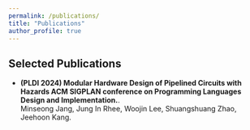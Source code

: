 ```yaml
---
permalink: /publications/
title: "Publications"
author_profile: true
---
```


## Selected Publications

<!-- Add your papers here in Markdown or plain text.
   For example: -->

- **(PLDI 2024) Modular Hardware Design of Pipelined Circuits with Hazards ACM SIGPLAN conference on Programming Languages Design and Implementation.**.
  <br>Minseong Jang, Jung In Rhee, Woojin Lee, Shuangshuang Zhao, Jeehoon Kang.


<!-- Paste more from your list if available -->
